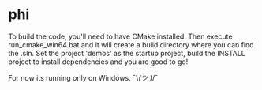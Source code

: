 phi
===

To build the code, you'll need to have CMake installed. Then execute run_cmake_win64.bat and it will create a build directory where you can find the .sln. Set the project 'demos' as the startup project, build the INSTALL project to install dependencies and you are good to go!

For now its running only on Windows. ¯\\_(ツ )_/¯
